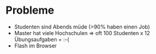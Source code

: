 # Probleme #

- Studenten sind Abends müde (>90% haben einen Job)
- Master hat viele Hochschulen => oft 100 Studenten x 12 Übungsaufgaben = :-(
- Flash im Browser
